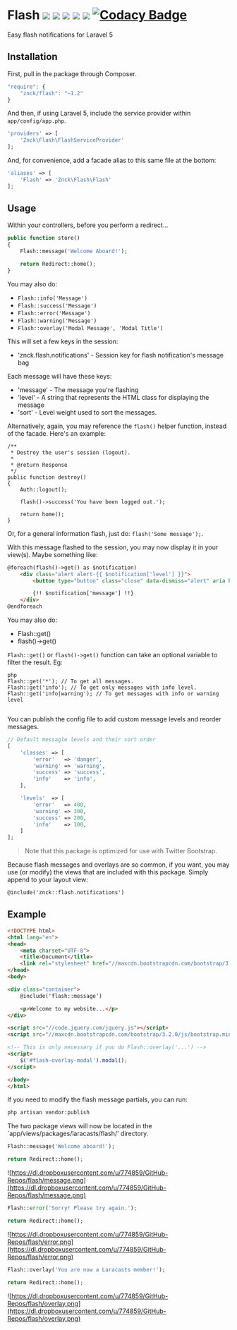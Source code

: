 # Flash [![](https://img.shields.io/travis/znck/flash.svg)](https://travis-ci.org/znck/flash) [![](https://img.shields.io/github/release/znck/flash.svg)](https://github.com/znck/flash/releases) [![](https://img.shields.io/packagist/v/znck/flash.svg)](https://packagist.org/packages/znck/flash) [![](https://img.shields.io/packagist/dt/znck/flash.svg)](https://packagist.org/packages/znck/flash)  [![](https://img.shields.io/packagist/l/znck/flash.svg)](http://znck.mit-license.org) [![Codacy Badge](https://www.codacy.com/project/badge/005c3669e57442a198f3a4ffe5e5c9e2)](https://www.codacy.com/app/hi_3/flash)

Easy flash notifications for Laravel 5

## Installation

First, pull in the package through Composer.

```js
"require": {
    "znck/flash": "~1.2"
}
```

And then, if using Laravel 5, include the service provider within `app/config/app.php`.

```php
'providers' => [
    'Znck\Flash\FlashServiceProvider'
];
```

And, for convenience, add a facade alias to this same file at the bottom:

```php
'aliases' => [
    'Flash' => 'Znck\Flash\Flash'
];
```

## Usage

Within your controllers, before you perform a redirect...

```php
public function store()
{
    Flash::message('Welcome Aboard!');

    return Redirect::home();
}
```

You may also do:

- `Flash::info('Message')`
- `Flash::success('Message')`
- `Flash::error('Message')`
- `Flash::warning('Message')`
- `Flash::overlay('Modal Message', 'Modal Title')`

This will set a few keys in the session:

- 'znck.flash.notifications' - Session key for flash notification's message bag

Each message will have these keys:

- 'message' - The message you're flashing
- 'level' - A string that represents the HTML class for displaying the message
- 'sort' - Level weight used to sort the messages.

Alternatively, again, you may reference the `flash()` helper function, instead of the facade. Here's an example:

```
/**
 * Destroy the user's session (logout).
 *
 * @return Response
 */
public function destroy()
{
    Auth::logout();

    flash()->success('You have been logged out.');

    return home();
}
```

Or, for a general information flash, just do: `flash('Some message');`.

With this message flashed to the session, you may now display it in your view(s). 
Maybe something like:

```html
@foreach(flash()->get() as $notification)
    <div class="alert alert-{{ $notification['level'] }}">
        <button type="button" class="close" data-dismiss="alert" aria hidden="true">&times;</button>

        {!! $notification['message'] !!}
    </div>
@endforeach
```

You may also do:

- Flash::get()
- flash()->get()

`Flash::get()` or `flash()->get()` function can take an optional variable to filter the result.
Eg:

```
php
Flash::get('*'); // To get all messages.
Flash::get('info'); // To get only messages with info level.
Flash::get('info|warning'); // To get messages with info or warning level
    
```

You can publish the config file to add custom message levels and reorder messages.

```php
// Default messagle levels and their sort order
[
    'classes' => [
        'error'   => 'danger',
        'warning' => 'warning',
        'success' => 'success',
        'info'    => 'info',
    ],

    'levels'  => [
        'error'   => 400,
        'warning' => 300,
        'success' => 200,
        'info'    => 100,
    ]
];
```

> Note that this package is optimized for use with Twitter Bootstrap.

Because flash messages and overlays are so common, if you want, you may use (or modify) the views that are included with this package. Simply append to your layout view:

```html
@include('znck::flash.notifications')
```

## Example

```html
<!DOCTYPE html>
<html lang="en">
<head>
    <meta charset="UTF-8">
    <title>Document</title>
    <link rel="stylesheet" href="//maxcdn.bootstrapcdn.com/bootstrap/3.2.0/css/bootstrap.min.css">
</head>
<body>

<div class="container">
    @include('flash::message')

    <p>Welcome to my website...</p>
</div>

<script src="//code.jquery.com/jquery.js"></script>
<script src="//maxcdn.bootstrapcdn.com/bootstrap/3.2.0/js/bootstrap.min.js"></script>

<!-- This is only necessary if you do Flash::overlay('...') -->
<script>
    $('#flash-overlay-modal').modal();
</script>

</body>
</html>
```

If you need to modify the flash message partials, you can run:

```bash
php artisan vendor:publish
```

The two package views will now be located in the `app/views/packages/laracasts/flash/' directory.

```php
Flash::message('Welcome aboard!');

return Redirect::home();
```

![https://dl.dropboxusercontent.com/u/774859/GitHub-Repos/flash/message.png](https://dl.dropboxusercontent.com/u/774859/GitHub-Repos/flash/message.png)

```php
Flash::error('Sorry! Please try again.');

return Redirect::home();
```

![https://dl.dropboxusercontent.com/u/774859/GitHub-Repos/flash/error.png](https://dl.dropboxusercontent.com/u/774859/GitHub-Repos/flash/error.png)

```php
Flash::overlay('You are now a Laracasts member!');

return Redirect::home();
```

![https://dl.dropboxusercontent.com/u/774859/GitHub-Repos/flash/overlay.png](https://dl.dropboxusercontent.com/u/774859/GitHub-Repos/flash/overlay.png)
